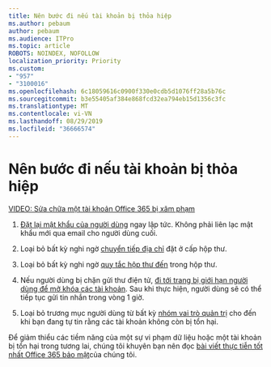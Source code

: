 ```yaml
---
title: Nên bước đi nếu tài khoản bị thỏa hiệp
ms.author: pebaum
author: pebaum
ms.audience: ITPro
ms.topic: article
ROBOTS: NOINDEX, NOFOLLOW
localization_priority: Priority
ms.custom:
- "957"
- "3100016"
ms.openlocfilehash: 6c18059616c0900f330e0cdb5d1076ff28a5b76c
ms.sourcegitcommit: b3e55405af384e868fcd32ea794eb15d1356c3fc
ms.translationtype: MT
ms.contentlocale: vi-VN
ms.lasthandoff: 08/29/2019
ms.locfileid: "36666574"
---
```

# <a name="recommended-steps-to-take-if-an-account-is-compromised"></a>Nên bước đi nếu tài khoản bị thỏa hiệp

[VIDEO: Sửa chữa một tài khoản Office 365 bị xâm phạm](https://www.microsoft.com/videoplayer/embed/RE2jvOb?pid=ocpVideo0-innerdiv-oneplayer&amp;postJsllMsg=true&amp;maskLevel=20&amp;autoplay=true)
  
1. [Đặt lại mật khẩu của người dùng](https://support.office.com/article/7a5d073b-7fae-4aa5-8f96-9ecd041aba9c) ngay lập tức. Không phải liên lạc mật khẩu mới qua email cho người dùng cuối.

2. Loại bỏ bất kỳ nghi ngờ [chuyển tiếp địa chỉ](https://support.office.com/article/ab5eb117-0f22-4fa7-a662-3a6bdb0add74) đặt ở cấp hộp thư.

3. Loại bỏ bất kỳ nghi ngờ [quy tắc hộp thư đến](https://support.office.com/article/1433E3A0-7FB0-4999-B536-50E05CB67FED) trong hộp thư.

4. Nếu người dùng bị chặn gửi thư điện tử, [đi tới trang bị giới hạn người dùng để mở khóa các tài khoản](https://protection.office.com/?hash=/restrictedusers). Sau khi thực hiện, người dùng sẽ có thể tiếp tục gửi tin nhắn trong vòng 1 giờ.

5. Loại bỏ trương mục người dùng từ bất kỳ [nhóm vai trò quản trị](https://support.office.com/article/eac4d046-1afd-4f1a-85fc-8219c79e1504) cho đến khi bạn đang tự tin rằng các tài khoản không còn bị tổn hại.

Để giảm thiểu các tiềm năng của một sự vi phạm dữ liệu hoặc một tài khoản bị tổn hại trong tương lai, chúng tôi khuyên bạn nên đọc [bài viết thực tiễn tốt nhất Office 365 bảo mật](https://support.office.com/article/9295e396-e53d-49b9-ae9b-0b5828cdedc3)của chúng tôi.
  